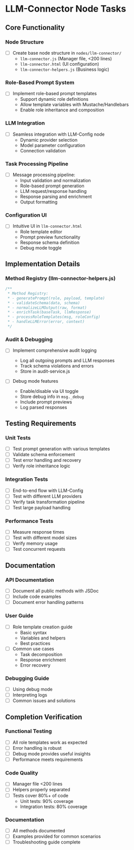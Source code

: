 # LLM-Connector Node Tasks

## Core Functionality

### Node Structure
- [ ] Create base node structure in `nodes/llm-connector/`
  - `llm-connector.js` (Manager file, <200 lines)
  - `llm-connector.html` (UI configuration)
  - `llm-connector-helpers.js` (Business logic)

### Role-Based Prompt System
- [ ] Implement role-based prompt templates
  - Support dynamic role definitions
  - Allow template variables with Mustache/Handlebars
  - Enable role inheritance and composition

### LLM Integration
- [ ] Seamless integration with LLM-Config node
  - Dynamic provider selection
  - Model parameter configuration
  - Connection validation

### Task Processing Pipeline
- [ ] Message processing pipeline:
  - Input validation and normalization
  - Role-based prompt generation
  - LLM request/response handling
  - Response parsing and enrichment
  - Output formatting

### Configuration UI
- [ ] Intuitive UI in `llm-connector.html`
  - Role template editor
  - Prompt preview functionality
  - Response schema definition
  - Debug mode toggle

## Implementation Details

### Method Registry (llm-connector-helpers.js)
```javascript
/**
 * Method Registry:
 * - generatePrompt(role, payload, template)
 * - validateSchema(data, schema)
 * - normalizeLLMOutput(raw, format)
 * - enrichTask(baseTask, llmResponse)
 * - processRoleTemplates(msg, roleConfig)
 * - handleLLMError(error, context)
 */
```

### Audit & Debugging
- [ ] Implement comprehensive audit logging
  - Log all outgoing prompts and LLM responses
  - Track schema violations and errors
  - Store in audit-service.js

- [ ] Debug mode features
  - Enable/disable via UI toggle
  - Store debug info in `msg._debug`
  - Include prompt previews
  - Log parsed responses

## Testing Requirements

### Unit Tests
- [ ] Test prompt generation with various templates
- [ ] Validate schema enforcement
- [ ] Test error handling and recovery
- [ ] Verify role inheritance logic

### Integration Tests
- [ ] End-to-end flow with LLM-Config
- [ ] Test with different LLM providers
- [ ] Verify task transformation pipeline
- [ ] Test large payload handling

### Performance Tests
- [ ] Measure response times
- [ ] Test with different model sizes
- [ ] Verify memory usage
- [ ] Test concurrent requests

## Documentation

### API Documentation
- [ ] Document all public methods with JSDoc
- [ ] Include code examples
- [ ] Document error handling patterns

### User Guide
- [ ] Role template creation guide
  - Basic syntax
  - Variables and helpers
  - Best practices
- [ ] Common use cases
  - Task decomposition
  - Response enrichment
  - Error recovery

### Debugging Guide
- [ ] Using debug mode
- [ ] Interpreting logs
- [ ] Common issues and solutions

## Completion Verification

### Functional Testing
- [ ] All role templates work as expected
- [ ] Error handling is robust
- [ ] Debug mode provides useful insights
- [ ] Performance meets requirements

### Code Quality
- [ ] Manager file <200 lines
- [ ] Helpers properly separated
- [ ] Tests cover 80%+ of code
  - Unit tests: 90% coverage
  - Integration tests: 80% coverage

### Documentation
- [ ] All methods documented
- [ ] Examples provided for common scenarios
- [ ] Troubleshooting guide complete
